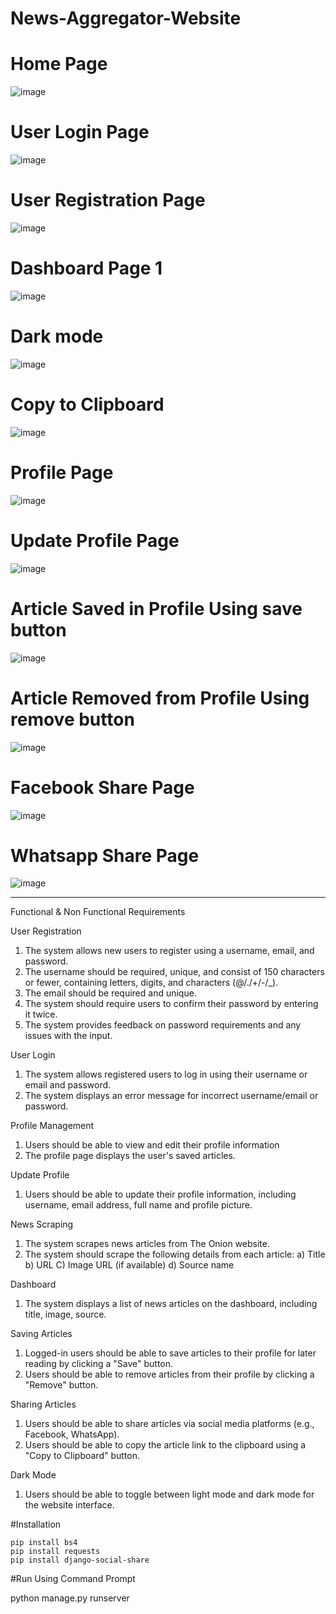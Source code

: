 # News-Aggregator-Website

# Home Page

![image](https://github.com/RubayetMahjabin/News-Aggregator-Website/assets/159466698/a5fa514a-28ee-4dd5-9850-08c9a9a61535)

# User Login Page

![image](https://github.com/RubayetMahjabin/News-Aggregator-Website/assets/159466698/6b3ce895-025b-49d6-86a0-846338e7d112)

# User Registration Page

![image](https://github.com/RubayetMahjabin/News-Aggregator-Website/assets/159466698/a85cbbcf-21b1-4e83-b5d4-b09e081fffdd)

# Dashboard Page 1

![image](https://github.com/RubayetMahjabin/News-Aggregator-Website/assets/159466698/66b1648d-fb1a-4af9-9caa-a0c5901f516e)

# Dark mode

![image](https://github.com/RubayetMahjabin/News-Aggregator-Website/assets/159466698/e0845ebe-b6c3-4830-a39c-d84d3163c50c)

# Copy to Clipboard

![image](https://github.com/RubayetMahjabin/News-Aggregator-Website/assets/159466698/b53daac6-9095-4312-a388-6509f2cf4d4c)

# Profile Page

![image](https://github.com/RubayetMahjabin/News-Aggregator-Website/assets/159466698/87eb692a-873a-4018-b0f3-b17d445925ea)

# Update Profile Page

![image](https://github.com/RubayetMahjabin/News-Aggregator-Website/assets/159466698/38537aa3-baa7-4c1f-a08b-2ecdeda82e30)

# Article Saved in Profile Using save button

![image](https://github.com/RubayetMahjabin/News-Aggregator-Website/assets/159466698/1ca06d26-6e10-4d47-b092-73c1aa77759e)

# Article Removed from Profile Using remove button

![image](https://github.com/RubayetMahjabin/News-Aggregator-Website/assets/159466698/ed50ac65-6f1a-49c0-b6c7-b21270799538)

# Facebook Share Page

![image](https://github.com/RubayetMahjabin/News-Aggregator-Website/assets/159466698/65527d92-9210-4f2a-bbb9-ab35c24bd15b)

# Whatsapp Share Page

![image](https://github.com/RubayetMahjabin/News-Aggregator-Website/assets/159466698/b3fd5a26-86d6-4530-beac-2dc900a0418d)


------------------------------------------------------------------------------------------------------------------------------------------

Functional & Non Functional Requirements

User Registration
1) The system allows new users to register using a username, email, and password.
2) The username should be required, unique, and consist of 150 characters or fewer, containing letters, digits, and characters (@/./+/-/_).
3) The email should be required and unique.
4) The system should require users to confirm their password by entering it twice.
5) The system provides feedback on password requirements and any issues with the input.

User Login
1) The system allows registered users to log in using their username or email and password.
2) The system  displays an error message for incorrect username/email or password.
   
Profile Management
1) Users should be able to view and edit their profile information
2) The profile page displays the user's saved articles.
   
Update Profile
1) Users should be able to update their profile information, including username, email address, full name and profile picture.

News Scraping
1) The system scrapes news articles from The Onion website.
2) The system should scrape the following details from each article:
  a) Title
  b) URL
  C) Image URL (if available)
  d) Source name

Dashboard
1) The system displays a list of news articles on the dashboard, including title, image, source.
   
Saving Articles
1) Logged-in users should be able to save articles to their profile for later reading by clicking a "Save" button.
2) Users should be able to remove articles from their profile by clicking a "Remove" button.
   
Sharing Articles
1) Users should be able to share articles via social media platforms (e.g., Facebook, WhatsApp).
2) Users should be able to copy the article link to the clipboard using a "Copy to Clipboard" button.
   
Dark Mode
1) Users should be able to toggle between light mode and dark mode for the website interface.

#Installation

    pip install bs4
    pip install requests
    pip install django-social-share
    
#Run Using Command Prompt

   python manage.py runserver
